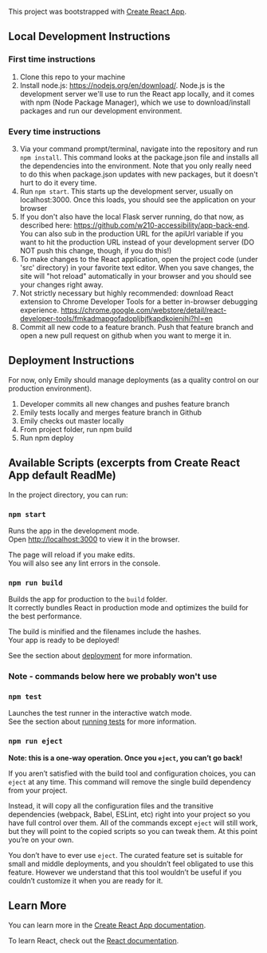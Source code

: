 This project was bootstrapped with [Create React App](https://github.com/facebook/create-react-app).

## Local Development Instructions
### First time instructions
1. Clone this repo to your machine
2. Install node.js: https://nodejs.org/en/download/. Node.js is the development server we'll use to run the React app locally, and it comes with npm (Node Package Manager), which we use to download/install packages and run our development environment.

### Every time instructions
3. Via your command prompt/terminal, navigate into the repository and run `npm install`. This command looks at the package.json file and installs all the dependencies into the environment. Note that you only really need to do this when package.json updates with new packages, but it doesn't hurt to do it every time. 
4. Run `npm start`. This starts up the development server, usually on localhost:3000. Once this loads, you should see the application on your browser
5. If you don't also have the local Flask server running, do that now, as described here: https://github.com/w210-accessibility/app-back-end. You can also sub in the production URL for the apiUrl variable if you want to hit the production URL instead of your development server (DO NOT push this change, though, if you do this!)
6. To make changes to the React application, open the project code (under 'src' directory) in your favorite text editor. When you save changes, the site will "hot reload" automatically in your browser and you should see your changes right away.
7. Not strictly necessary but highly recommended: download React extension to Chrome Developer Tools for a better in-browser debugging experience. https://chrome.google.com/webstore/detail/react-developer-tools/fmkadmapgofadopljbjfkapdkoienihi?hl=en
8. Commit all new code to a feature branch. Push that feature branch and open a new pull request on github when you want to merge it in.

## Deployment Instructions
For now, only Emily should manage deployments (as a quality control on our production environment).
1. Developer commits all new changes and pushes feature branch
2. Emily tests locally and merges feature branch in Github
3. Emily checks out master locally
4. From project folder, run
  npm build
5. Run
  npm deploy

## Available Scripts (excerpts from Create React App default ReadMe)

In the project directory, you can run:

### `npm start`

Runs the app in the development mode.<br />
Open [http://localhost:3000](http://localhost:3000) to view it in the browser.

The page will reload if you make edits.<br />
You will also see any lint errors in the console.

### `npm run build`

Builds the app for production to the `build` folder.<br />
It correctly bundles React in production mode and optimizes the build for the best performance.

The build is minified and the filenames include the hashes.<br />
Your app is ready to be deployed!

See the section about [deployment](https://facebook.github.io/create-react-app/docs/deployment) for more information.

### Note - commands below here we probably won't use
### `npm test`

Launches the test runner in the interactive watch mode.<br />
See the section about [running tests](https://facebook.github.io/create-react-app/docs/running-tests) for more information.

### `npm run eject`

**Note: this is a one-way operation. Once you `eject`, you can’t go back!**

If you aren’t satisfied with the build tool and configuration choices, you can `eject` at any time. This command will remove the single build dependency from your project.

Instead, it will copy all the configuration files and the transitive dependencies (webpack, Babel, ESLint, etc) right into your project so you have full control over them. All of the commands except `eject` will still work, but they will point to the copied scripts so you can tweak them. At this point you’re on your own.

You don’t have to ever use `eject`. The curated feature set is suitable for small and middle deployments, and you shouldn’t feel obligated to use this feature. However we understand that this tool wouldn’t be useful if you couldn’t customize it when you are ready for it.

## Learn More

You can learn more in the [Create React App documentation](https://facebook.github.io/create-react-app/docs/getting-started).

To learn React, check out the [React documentation](https://reactjs.org/).
